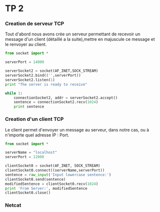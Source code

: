 # TP 2

### Creation de serveur TCP
Tout d'abord nous avons crée un serveur permettant de recevoir un message d'un client (détaillé a la suite),mettre en majuscule ce message et le renvoyer au client.
```Python
from socket import *

serverPort = 14000

serverSocket2 = socket(AF_INET,SOCK_STREAM)
serverSocket2.bind(('',serverPort))
serverSocket2.listen(1)
print "The server is ready to receive"

while 1:
	connectionSocket2, addr = serverSocket2.accept()
	sentence = connectionSocket2.recv(1024)
	print sentence
  ```
  
### Creation d'un client TCP

Le client permet d'envoyer un message au serveur, dans notre cas, ou à n'importe quel adresse IP : Port.
```Python
from socket import *

serverName = "localhost"
serverPort = 12000

clientSocket0 = socket(AF_INET, SOCK_STREAM)
clientSocket0.connect((serverName,serverPort))
sentence = raw_input('Input lowercase sentence:')
clientSocket0.send(sentence)
modifiedSentence = clientSocket0.recv(1024)
print 'From Server:', modifiedSentence
clientSocket0.close()
```

### Netcat

